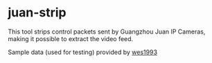 # juan-strip

This tool strips control packets sent by Guangzhou Juan IP Cameras, making it possible to extract the video feed.

Sample data (used for testing) provided by [wes1993](https://github.com/wes1993)
